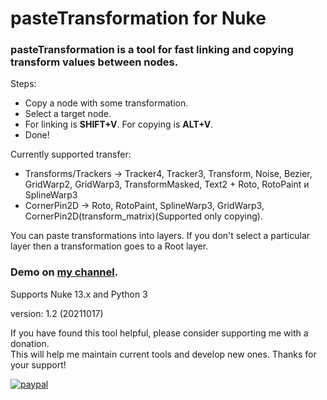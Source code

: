 # pasteTransformation for Nuke
### pasteTransformation is a tool for fast linking and copying transform values between nodes.

Steps:
* Copy a node with some transformation.
* Select a target node.
* For linking is **SHIFT+V**. For copying is **ALT+V**.
* Done!

Currently supported transfer: 
* Transforms/Trackers -> Tracker4, Tracker3, Transform, Noise, Bezier, GridWarp2, GridWarp3, TransformMasked, Text2  + Roto,  RotoPaint и SplineWarp3
* CornerPin2D -> Roto, RotoPaint, SplineWarp3, GridWarp3, CornerPin2D(transform_matrix)(Supported only copying).

You can paste transformations into layers. If you don't select a particular layer then a transformation goes to a Root layer.

### Demo on [my channel](https://vimeo.com/202647014).

Supports Nuke 13.x and Python 3

version: 1.2 (20211017)

If you have found this tool helpful, please consider supporting me with a donation. <br />
This will help me maintain current tools and develop new ones. Thanks for your support!

[![paypal](https://www.paypalobjects.com/en_US/i/btn/btn_donateCC_LG.gif)](https://paypal.me/vitmusatov)

